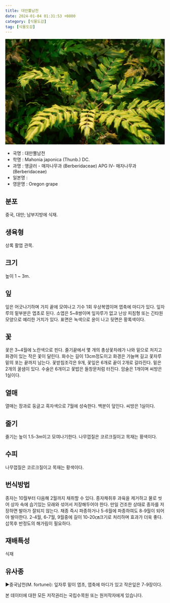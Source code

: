 ```yaml
---
title: 대만뿔남천
date: 2024-01-04 01:31:53 +0800
category: [식물도감]
tag: [식물도감]
---
```




![대만뿔남천](/assets/img/fileUpload/plants/basic/Berberidaceae/Mahonia/24792/24792_1_th2.jpg)
- 국명 : 대만뿔남천
- 학명 : Mahonia japonica (Thunb.) DC.
- 과명 : 앵글러 - 매자나무과 (Berberidaceae) APG Ⅳ- 매자나무과 (Berberidaceae)
- 일본명 : 
- 영문명 : Oregon grape


## 분포
중국, 대만; 남부지방에 식재.
## 생육형
상록 활엽 관목.
## 크기
높이 1 ~ 3m.
## 잎
잎은 어긋나기하며 가지 끝에 모여나고  기수 1회 우상복엽이며 엽축에 마디가 있다. 잎자루의 밑부분은 엽초로 된다. 소엽은 5~8쌍이며 잎자루가 없고 난상 피침형 또는 긴타원모양으로 예리한 거치가 있다. 표면은 녹색으로 윤이 나고 뒷면은 황록색이다.
## 꽃
꽃은 3~4월에 노란색으로 핀다. 줄기끝에서 몇 개의 총상꽃차례가 나와 밑으로 처지고 화경이 있는 작은 꽃이 달린다. 화수는 길이 13cm정도이고 화경은 가늘며 길고 꽃자루 밑의 포는 끝까지 남는다. 꽃받침조각은 9개, 꽃잎은 6개로 끝이 2개로 갈라진다. 밑은 2개의 꿀샘이 있다. 수술은 6개이고 꽃밥은 들창문처럼 터진다. 암술은 1개이며 씨방은 1실이다.
## 열매
열매는 장과로 둥글고 흑자색으로 7월에 성숙한다. 백분이 덮인다. 씨방은 1실이다.
## 줄기
줄기는 높이 1.5-3m이고 모여나기한다. 나무껍질은 코르크질이고 목재는 황색이다.
## 수피
나무껍질은 코르크질이고 목재는 황색이다.
## 번식방법
종자는 10월부터 다음해 2월까지 채취할 수 있다. 종자채취후 과육을 제거하고 물로 씻어 상자 속에 습기있는 모래와 섞어서 저장해두어야 한다. 만일 건조한 상태로 종자를 저장하면 발아가 잘되지 않는다. 채종 즉시 파종하거나 5-6월에 파종하여도 8-9월이 되어야 발아한다. 2-4월, 6-7월, 9월중에 길이 10-20㎝크기로 처리하며 효과가 더욱 좋다. 삽목후 반정도의 해가림이 필요하다.
## 재배특성
식재
## 유사종
▶중국남천(M. fortunei): 잎자루 밑이 엽초, 엽축에 마디가 있고 작은잎은 7-9장이다.






본 데이터에 대한 모든 저작권리는 국립수목원 또는 원저작자에게 있습니다.
